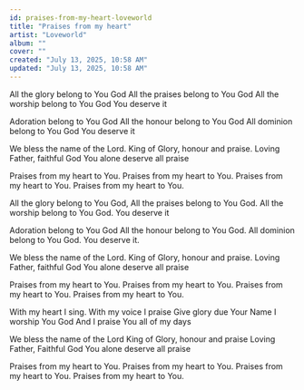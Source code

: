 ```yaml
---
id: praises-from-my-heart-loveworld
title: "Praises from my heart"
artist: "Loveworld"
album: ""
cover: ""
created: "July 13, 2025, 10:58 AM"
updated: "July 13, 2025, 10:58 AM"
---
```


All the glory belong to You God
All the praises belong to You God
All the worship belong to You God
You deserve it

Adoration belong to You God
All the honour belong to You God
All dominion belong to You God
You deserve it

We bless the name of the Lord.
King of Glory, honour and praise.
Loving Father, faithful God
You alone deserve all praise


Praises from my heart to You.
Praises from my heart to You.
Praises from my heart to You.
Praises from my heart to You.

All the glory belong to You God,
All the praises belong to You God.
All the worship belong to You God.
You deserve it

Adoration belong to You God
All the honour belong to You God.
All dominion belong to You God.
You deserve it.

We bless the name of the Lord.
King of Glory, honour and praise.
Loving Father, faithful God
You alone deserve all praise

Praises from my heart to You.
Praises from my heart to You.
Praises from my heart to You.
Praises from my heart to You.

With my heart I sing.
With my voice I praise
Give glory due Your Name
I worship You God
And I praise You all of my days

We bless the name of the Lord
King of Glory, honour and praise
Loving Father, Faithful God
You alone deserve all praise

Praises from my heart to You.
Praises from my heart to You.
Praises from my heart to You.
Praises from my heart to You.

